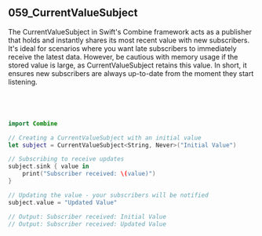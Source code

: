 ## 059_CurrentValueSubject

The CurrentValueSubject in Swift's Combine framework acts as a publisher that holds and instantly shares its most recent value with new subscribers. It's ideal for scenarios where you want late subscribers to immediately receive the latest data. However, be cautious with memory usage if the stored value is large, as CurrentValueSubject retains this value. In short, it ensures new subscribers are always up-to-date from the moment they start listening.

```swift




import Combine

// Creating a CurrentValueSubject with an initial value
let subject = CurrentValueSubject<String, Never>("Initial Value")

// Subscribing to receive updates
subject.sink { value in
    print("Subscriber received: \(value)")
}

// Updating the value - your subscribers will be notified
subject.value = "Updated Value"

// Output: Subscriber received: Initial Value
// Output: Subscriber received: Updated Value
```